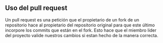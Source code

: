 
## Uso del pull request 

Un pull request es una petición que el propietario de un fork de un repositorio hace al propietario del repositorio original para que este último incorpore los commits que están en el fork. Esto hace que el miembro lider del proyecto valide nuestros cambios si estan hecho de la manera correcta.